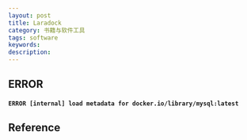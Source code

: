 ```yaml
---
layout: post
title: Laradock
category: 书籍与软件工具
tags: software
keywords: 
description: 
---
```


## ERROR

#### `ERROR [internal] load metadata for docker.io/library/mysql:latest`

## Reference

